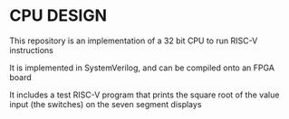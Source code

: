 # CPU DESIGN

This repository is an implementation of a 32 bit CPU to run RISC-V instructions

It is implemented in SystemVerilog, and can be compiled onto an FPGA board

It includes a test RISC-V program that prints the square root of the value input (the switches) on the seven segment displays